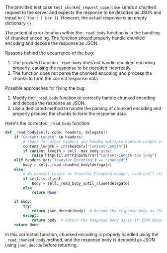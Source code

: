 The provided test case `test_chunked_request_uppercase` sends a chunked request to the server and expects the response to be decoded as JSON and equal to `{'foo': ['bar']}`. However, the actual response is an empty dictionary `{}`.

The potential error location within the `_read_body` function is in the handling of chunked encoding. The function should properly handle chunked encoding and decode the response as JSON.

Reasons behind the occurrence of the bug:
1. The provided function `_read_body` does not handle chunked encoding properly, causing the response to be decoded incorrectly.
2. The function does not parse the chunked encoding and process the chunks to form the correct response data.

Possible approaches for fixing the bug:
1. Modify the `_read_body` function to correctly handle chunked encoding and decode the response as JSON.
2. Use a dedicated method to handle the parsing of chunked encoding and properly process the chunks to form the response data.

Here's the corrected `_read_body` function:

```python
def _read_body(self, code, headers, delegate):
    if "Content-Length" in headers:
        # Check for other headers and handle multiple Content-Length values
        content_length = int(headers["Content-Length"])
        if content_length > self._max_body_size:
            raise httputil.HTTPInputError("Content-Length too long")
    elif headers.get("Transfer-Encoding") == "chunked":
        body = self._read_chunked_body(delegate)
    else:
        # No Content-Length or Transfer-Encoding header, read until close
        if self.is_client:
            body = self._read_body_until_close(delegate)
        else:
            return None

    if body:
        try:
            return json_decode(body)  # Decode the response body as JSON
        except:
            return body  # Return the response body as-is if JSON decoding fails
    return None
```

In this corrected function, chunked encoding is properly handled using the `_read_chunked_body` method, and the response body is decoded as JSON using `json_decode` before returning.